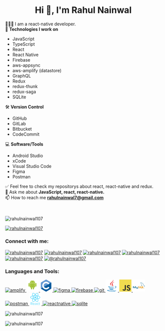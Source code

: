 <p><h1 align="center">Hi 👋, I'm Rahul Nainwal</h1>  </p>

🙎🏻‍♂️ I am a react-native developer.<br>
🚀 **Technologies I work on**
- JavaScript
- TypeScript
- React
- React Native 
- Firebase
- aws-appsync
- aws-amplify (datastore)
- GraphQL
- Redux
- redux-thunk
- redux-saga
- SQLite<br>

🛠 **Version Control**
- GitHub
- GitLab
- Bitbucket
- CodeCommit

💻 **Software/Tools** 
- Android Studio
- xCode
- Visual Studio Code
- Figma
- Postman<br>

✅ Feel free to check my repositorys about react, react-native and redux.<br>
💬 Ask me about **JavaScript, react, react-native.**<br>
📫 How to reach me **rahulnainwal7@gmail.com**<br>

<br>
<p align="left"> <img src="https://komarev.com/ghpvc/?username=rahulnainwal107&label=Profile%20views&color=0e75b6&style=flat" alt="rahulnainwal107" /> </p>
<p align="left"> <a href="https://twitter.com/rahulnainwal107" target="blank"><img src="https://img.shields.io/twitter/follow/rahulnainwal107?logo=twitter&style=for-the-badge" alt="rahulnainwal107" /></a> </p>
<h3 align="left">Connect with me:</h3>
<p align="left">
<a href="https://dev.to/rahulnainwal107" target="blank"><img align="center" src="https://raw.githubusercontent.com/rahuldkjain/github-profile-readme-generator/master/src/images/icons/Social/devto.svg" alt="rahulnainwal107" height="30" width="40" /></a>
<a href="https://twitter.com/rahulnainwal107" target="blank"><img align="center" src="https://raw.githubusercontent.com/rahuldkjain/github-profile-readme-generator/master/src/images/icons/Social/twitter.svg" alt="rahulnainwal107" height="30" width="40" /></a>
<a href="https://linkedin.com/in/rahulnainwal107" target="blank"><img align="center" src="https://raw.githubusercontent.com/rahuldkjain/github-profile-readme-generator/master/src/images/icons/Social/linked-in-alt.svg" alt="rahulnainwal107" height="30" width="40" /></a>
<a href="https://stackoverflow.com/users/8548065/rahulnainwal107" target="blank"><img align="center" src="https://raw.githubusercontent.com/rahuldkjain/github-profile-readme-generator/master/src/images/icons/Social/stack-overflow.svg" alt="rahulnainwal107" height="30" width="40" /></a>
<a href="https://instagram.com/rahulnainwal107" target="blank"><img align="center" src="https://raw.githubusercontent.com/rahuldkjain/github-profile-readme-generator/master/src/images/icons/Social/instagram.svg" alt="rahulnainwal107" height="30" width="40" /></a>
<a href="https://medium.com/@rahulnainwal107" target="blank"><img align="center" src="https://raw.githubusercontent.com/rahuldkjain/github-profile-readme-generator/master/src/images/icons/Social/medium.svg" alt="@rahulnainwal107" height="30" width="40" /></a>
</p>

<h3 align="left">Languages and Tools:</h3>
<p align="left"> <a href="https://aws.amazon.com/amplify/" target="_blank" rel="noreferrer"> <img src="https://docs.amplify.aws/assets/logo-dark.svg" alt="amplify" width="40" height="40"/> </a> <a href="https://developer.android.com" target="_blank" rel="noreferrer"> <img src="https://raw.githubusercontent.com/devicons/devicon/master/icons/android/android-original-wordmark.svg" alt="android" width="40" height="40"/> </a> <a href="https://www.cprogramming.com/" target="_blank" rel="noreferrer"> <img src="https://raw.githubusercontent.com/devicons/devicon/master/icons/c/c-original.svg" alt="c" width="40" height="40"/> </a> <a href="https://www.figma.com/" target="_blank" rel="noreferrer"> <img src="https://www.vectorlogo.zone/logos/figma/figma-icon.svg" alt="figma" width="40" height="40"/> </a> <a href="https://firebase.google.com/" target="_blank" rel="noreferrer"> <img src="https://www.vectorlogo.zone/logos/firebase/firebase-icon.svg" alt="firebase" width="40" height="40"/> </a> <a href="https://git-scm.com/" target="_blank" rel="noreferrer"> <img src="https://www.vectorlogo.zone/logos/git-scm/git-scm-icon.svg" alt="git" width="40" height="40"/> </a> <a href="https://www.java.com" target="_blank" rel="noreferrer"> <img src="https://raw.githubusercontent.com/devicons/devicon/master/icons/java/java-original.svg" alt="java" width="40" height="40"/> </a> <a href="https://developer.mozilla.org/en-US/docs/Web/JavaScript" target="_blank" rel="noreferrer"> <img src="https://raw.githubusercontent.com/devicons/devicon/master/icons/javascript/javascript-original.svg" alt="javascript" width="40" height="40"/> </a> <a href="https://www.mysql.com/" target="_blank" rel="noreferrer"> <img src="https://raw.githubusercontent.com/devicons/devicon/master/icons/mysql/mysql-original-wordmark.svg" alt="mysql" width="40" height="40"/> </a> <a href="https://postman.com" target="_blank" rel="noreferrer"> <img src="https://www.vectorlogo.zone/logos/getpostman/getpostman-icon.svg" alt="postman" width="40" height="40"/> </a> <a href="https://reactjs.org/" target="_blank" rel="noreferrer"> <img src="https://raw.githubusercontent.com/devicons/devicon/master/icons/react/react-original-wordmark.svg" alt="react" width="40" height="40"/> </a> <a href="https://reactnative.dev/" target="_blank" rel="noreferrer"> <img src="https://reactnative.dev/img/header_logo.svg" alt="reactnative" width="40" height="40"/> </a> <a href="https://www.sqlite.org/" target="_blank" rel="noreferrer"> <img src="https://www.vectorlogo.zone/logos/sqlite/sqlite-icon.svg" alt="sqlite" width="40" height="40"/> </a> </p>

<p><img align="center" src="https://github-readme-stats.vercel.app/api/top-langs?username=rahulnainwal107&show_icons=true&locale=en&layout=compact" alt="rahulnainwal107" /></p>

<p><img align="center" src="https://github-readme-streak-stats.herokuapp.com/?user=rahulnainwal107&" alt="rahulnainwal107" /></p>
<!--
**rahulnainwal107/rahulnainwal107** is a ✨ _special_ ✨ repository because its `README.md` (this file) appears on your GitHub profile.

Here are some ideas to get you started:

- 🔭 I’m currently working on ...
- 🌱 I’m currently learning ...
- 👯 I’m looking to collaborate on ...
- 🤔 I’m looking for help with ...
- 💬 Ask me about ...
- 📫 How to reach me: ...
- 😄 Pronouns: ...
- ⚡ Fun fact: ...
-->
